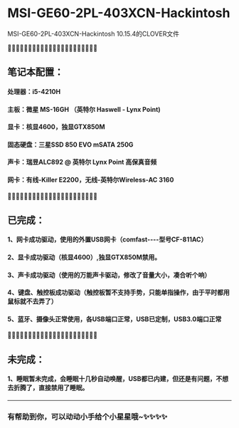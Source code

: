 # MSI-GE60-2PL-403XCN-Hackintosh
MSI-GE60-2PL-403XCN-Hackintosh 10.15.4的CLOVER文件

🚀🚀🚀🚀🚀🚀🚀🚀🚀🚀🚀🚀🚀🚀🚀🚀🚀🚀🚀🚀🚀🚀

## 笔记本配置：
#### 处理器：i5-4210H
#### 主板：微星 MS-16GH （英特尔 Haswell - Lynx Point)
#### 显卡：核显4600，独显GTX850M
#### 固态硬盘：三星SSD 850 EVO mSATA 250G
#### 声卡：瑞昱ALC892 @ 英特尔 Lynx Point 高保真音频
#### 网卡：有线-Killer E2200，无线-英特尔Wireless-AC 3160

🚀🚀🚀🚀🚀🚀🚀🚀🚀🚀🚀🚀🚀🚀🚀🚀🚀🚀🚀🚀🚀🚀

## 已完成：
#### 1、网卡成功驱动，使用的外置USB网卡（comfast----型号CF-811AC）
#### 2、显卡成功驱动（核显4600）,独显GTX850M禁用。
#### 3、声卡成功驱动（使用的万能声卡驱动，修改了音量大小，凑合听个响）
#### 4、键盘、触控板成功驱动（触控板暂不支持手势，只能单指操作，由于平时都用鼠标就不去弄了）
#### 5、蓝牙、摄像头正常使用，各USB端口正常，USB已定制，USB3.0端口正常

🚀🚀🚀🚀🚀🚀🚀🚀🚀🚀🚀🚀🚀🚀🚀🚀🚀🚀🚀🚀🚀🚀

## 未完成：
#### 1、睡眠暂未完成，会睡眠十几秒自动唤醒，USB都已内建，但还是有问题，不想去折腾了，直接禁用了睡眠。


--------------------------------------------------
### 有帮助到你，可以动动小手给个小星星哦~✨✨✨✨
